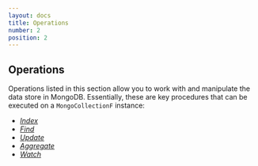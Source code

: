 ```yaml
---
layout: docs
title: Operations
number: 2
position: 2
---
```


## Operations

Operations listed in this section allow you to work with and manipulate the data store in MongoDB. 
Essentially, these are key procedures that can be executed on a `MongoCollectionF` instance:
- *[Index](./operations/indexes.html)*
- *[Find](./operations/find.html)*
- *[Update](./operations/update.html)*
- *[Aggregate](./operations/aggregate.html)*
- *[Watch](./operations/watch.html)*